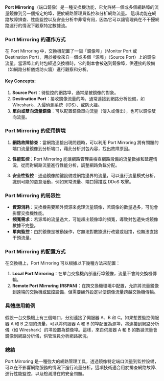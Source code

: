 **Port Mirroring**（端口鏡像）是一種交換機功能，它允許將一個或多個網路埠的流量鏡像到另一個指定的埠，便於網路管理員監控和分析網路流量。
這項功能在網路故障排查、性能監控以及安全分析中非常有用，因為它可以讓管理員在不干擾網路運行的情況下觀察特定數據流。

### Port Mirroring 的運作方式

在 Port Mirroring 中，交換機配置了一個「鏡像埠」（Monitor Port 或 Destination Port），用於接收來自一個或多個「源埠」（Source Port）上的鏡像流量。當源埠上的封包經過交換機時，它的副本會被送到鏡像埠，供連接的設備（如網路分析儀或防火牆）進行觀察和分析。

#### Key Concepts:

1. **Source Port**：待監控的網路埠，通常是被鏡像的對象。
2. **Destination Port**：接收鏡像流量的埠，通常連接到網路分析設備，如 Wireshark、入侵偵測系統（IDS）、或防火牆。
3. **單向或雙向流量鏡像**：可以配置鏡像單向流量（傳入或傳出），也可以鏡像雙向流量。

### Port Mirroring 的使用情境

1. **網路故障排查**：當網路連接出現問題時，可以利用 Port Mirroring 將有問題的端口流量鏡像到分析端口，藉此分析封包內容，找出故障原因。
    
2. **性能監控**：Port Mirroring 能讓網路管理員檢查網路設備的流量數據和延遲情況，從而對網路流量進行性能分析，調整網路負載分配。
    
3. **安全性監控**：通過鏡像關鍵設備或網路邊界的流量，可以進行流量模式分析，識別可能的惡意活動，例如異常流量、端口掃描或 DDoS 攻擊。
    

### Port Mirroring 的局限性

- **資源消耗**：交換機需要額外資源來處理流量鏡像，若鏡像的數量過多，可能會影響交換機性能。
- **頻寬需求**：若源埠的流量過大，可能超出鏡像埠的頻寬，導致封包遺失或鏡像數據不完整。
- **單向監控**：由於鏡像是被動操作，它無法對數據進行改變或阻擋，也無法直接干預流量。

### Port Mirroring 的配置方式

在交換機上，Port Mirroring 可以根據以下幾種方法來配置：

1. **Local Port Mirroring**：在單台交換機內部進行埠鏡像，流量不會跨交換機傳輸。
2. **Remote Port Mirroring (RSPAN)**：在跨交換機環境中配置，允許將流量鏡像到遠端的交換機或監控設備，但需要額外設定以便鏡像流量跨越交換機傳輸。

### 具體應用範例

假設一台交換機上有三個端口，分別連接了伺服器 A、B 和 C。如果想要監控伺服器 A 和 B 之間的流量，可以將伺服器 A 和 B 的埠配置為源埠，將連接到網路分析儀（如 Wireshark）的埠設置為鏡像埠。這樣，來自伺服器 A 和 B 的數據流量會鏡像到網路分析儀，供管理員分析網路狀況。

### 總結

Port Mirroring 是一種強大的網路管理工具，透過鏡像特定端口流量到監控設備，可以在不影響網路服務的情況下進行流量分析。這項技術適合用於排查網路故障、進行性能監控，以及檢測潛在的安全問題。
